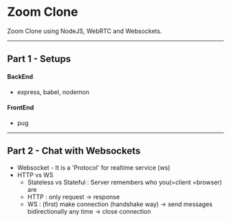# Zoom Clone
Zoom Clone using NodeJS, WebRTC and Websockets.

---
## Part 1 - Setups
#### BackEnd
- express, babel, nodemon

#### FrontEnd
- pug

---
## Part 2 - Chat with Websockets
- Websocket - It is a 'Protocol' for realtime service (ws)
- HTTP vs WS
    - Stateless vs Stateful : Server remembers who you(=client =browser) are
    - HTTP : only request -> response
    - WS : (first) make connection (handshake way) -> send messages bidirectionally any time -> close connection